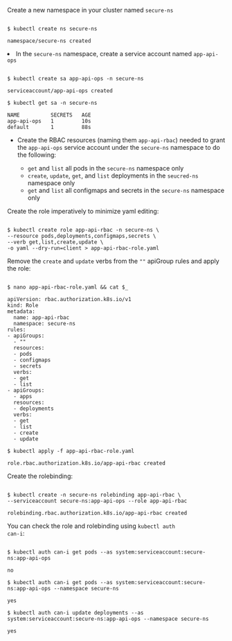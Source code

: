 <!-- CKAD Self-Study Mod 2 -->

Create a new namespace in your cluster named <code>secure-ns</code>

<pre class="wp-block-code"><code>
$ kubectl create ns secure-ns

namespace/secure-ns created
</code></pre>

<li>In the <code>secure-ns</code> namespace, create a service account named <code>app-api-ops</code></li>

<pre class="wp-block-code"><code>
$ kubectl create sa app-api-ops -n secure-ns

serviceaccount/app-api-ops created

$ kubectl get sa -n secure-ns

NAME          SECRETS   AGE
app-api-ops   1         10s
default       1         88s
</code></pre>

<ul>
<li>Create the RBAC resources (naming them <code>app-api-rbac</code>) needed to grant the <code>app-api-ops</code> service account under the <code>secure-ns</code> namespace to do the following:</li>
  <ul>
  <li><code>get</code> and <code>list</code> all pods in the <code>secure-ns</code> namespace only</li>
  <li><code>create</code>, <code>update</code>, <code>get</code>, and <code>list</code> deployments in the <code>seucred-ns</code> namespace only</li>
  <li><code>get</code> and <code>list</code> all configmaps and secrets in the <code>secure-ns</code> namespace only</li>
  </ul>
</ul>

Create the role imperatively to minimize yaml editing:

<pre class="wp-block-code"><code>
$ kubectl create role app-api-rbac -n secure-ns \
--resource pods,deployments,configmaps,secrets \
--verb get,list,create,update \
-o yaml --dry-run=client > app-api-rbac-role.yaml
</code></pre>

Remove the <code>create</code> and <code>update</code> verbs from the <code>""</code> apiGroup rules and apply the role:

<pre class="wp-block-code"><code>
$ nano app-api-rbac-role.yaml && cat $_

apiVersion: rbac.authorization.k8s.io/v1
kind: Role
metadata:
  name: app-api-rbac
  namespace: secure-ns
rules:
- apiGroups:
  - ""
  resources:
  - pods
  - configmaps
  - secrets
  verbs:
  - get
  - list
- apiGroups:
  - apps
  resources:
  - deployments
  verbs:
  - get
  - list
  - create
  - update

$ kubectl apply -f app-api-rbac-role.yaml

role.rbac.authorization.k8s.io/app-api-rbac created
</code></pre>

Create the rolebinding:

<pre class="wp-block-code"><code>
$ kubectl create -n secure-ns rolebinding app-api-rbac \
--serviceaccount secure-ns:app-api-ops --role app-api-rbac

rolebinding.rbac.authorization.k8s.io/app-api-rbac created
</code></pre>

You can check the role and rolebinding using <code>kubectl auth can-i</code>:

<pre class="wp-block-code"><code>
$ kubectl auth can-i get pods --as system:serviceaccount:secure-ns:app-api-ops

no

$ kubectl auth can-i get pods --as system:serviceaccount:secure-ns:app-api-ops --namespace secure-ns

yes

$ kubectl auth can-i update deployments --as system:serviceaccount:secure-ns:app-api-ops --namespace secure-ns

yes
</code></pre>